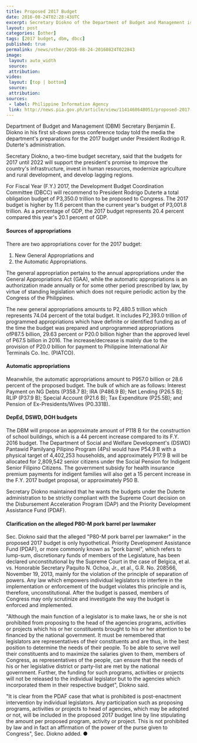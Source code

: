 ```yaml
---
title: Proposed 2017 Budget
date: 2016-08-24T02:28:43UTC
excerpt: Secretary Diokno of the Department of Budget and Management is preparing for the 2017 budget under the administration of President Rodrigo R. Duterte. The Development Budget Coordination Committee will be recommending a 11.6 percent higher budget than the current one to President Duterte for Congress approval.
layout: post
categories: [other]
tags: [2017 budget, dbm, dbcc]
published: true
permalink: /news/other/2016-08-24-20160824T022843
image:
 layout: auto_width
 source: 
 attribution: 
video:
 layout: [top | bottom]
 source: 
 attribution: 
sources:
 - label: Philippine Information Agency
 link: http://news.pia.gov.ph/article/view/1141468648051/proposed-2017-budget-higher-by-11-6-says-dbm
---
```


Department of Budget and Management (DBM) Secretary Benjamin E. Diokno in his first sit-down press conference today told the media the department's preparations for the 2017 budget under President Rodrigo R. Duterte's administration.

Secretary Diokno, a two-time budget secretary, said that the budgets for 2017 until 2022 will support the president's promise to improve the country's infrastructure, invest in human resources, modernize agriculture and rural development, and develop lagging regions.

For Fiscal Year (F.Y.) 2017, the Development Budget Coordination Committee (DBCC) will recommend to President Rodrigo Duterte a total obligation budget of P3,350.0 trillion to be proposed to Congress. The 2017 budget is higher by 11.6 percent than the current year's budget of P3,001.8 trillion. As a percentage of GDP, the 2017 budget represents 20.4 percent compared this year's 20.1 percent of GDP.

#### Sources of appropriations

There are two appropriations cover for the 2017 budget:

1. New General Appropriations and
2. the Automatic Appropriations.

The general appropriation pertains to the annual appropriations under the General Appropriations Act (GAA), while the automatic appropriations is an authorization made annually or for some other period prescribed by law, by virtue of standing legislation which does not require periodic action by the Congress of the Philippines.

The new general appropriations amounts to P2,480.5 trillion which represents 74.04 percent of the total budget. It includes P2,393.0 trillion of programmed appropriations which have definite or identified funding as of the time the budget was prepared and unprogrammed appropriations ofP87.5 billion, 29.63 percent or P20.0 billion higher than the approved level of P67.5 billion in 2016. The increase/decrease is mainly due to the provision of P20.0 billion for payment to Philippine International Air Terminals Co. Inc. (PIATCO).

#### Automatic appropriations

Meanwhile, the automatic appropriations amount to P957.0 billion or 28.6 percent of the proposed budget. The bulk of which are as follows: Interest Payment on NG Debts (P358.7 B); IRA (P486.9 B); Net Lending (P26.5 B); RLIP (P37.9 B); Special Account (P21.6 B); Tax Expenditure (P25.5B); and Pension of Ex-Presidents/Wives (P0.331B).

#### DepEd, DSWD, DOH budgets

The DBM will propose an approximate amount of P118 B for the construction of school buildings, which is a 44 percent increase compared to its F.Y. 2016 budget. The Department of Social and Welfare Development's (DSWD) Pantawid Pamilyang Pilipino Program (4Ps) would have P54.9 B with a physical target of 4,402,253 households, and approximately P17.9 B will be allocated for 2,809,542 senior citizens under the Social Pension for Indigent Senior Filipino Citizens. The government subsidy for health insurance premium payments for indigent families will also get a 15 percent increase in the F.Y. 2017 budget proposal, or approximately P50 B.

Secretary Diokno maintained that he wants the budgets under the Duterte administration to be strictly compliant with the Supreme Court decision on the Disbursement Acceleration Program (DAP) and the Priority Development Assistance Fund (PDAF).

#### Clarification on the alleged P80-M pork barrel per lawmaker

Sec. Diokno said that the alleged "P80-M pork barrel per lawmaker" in the proposed 2017 budget is only hypothetical. Priority Development Assistance Fund (PDAF), or more commonly known as "pork barrel", which refers to lump-sum, discretionary funds of members of the Legislature, has been declared unconstitutional by the Supreme Court in the case of Belgica, et al. vs. Honorable Secretary Paquito N. Ochoa, Jr., et al., G.R. No. 208566, November 19, 2013, mainly for the violation of the principle of separation of powers. Any law which empowers individual legislators to interfere in the implementation or enforcement of the budget violates this principle and is, therefore, unconstitutional. After the budget is passed, members of Congress may only scrutinize and investigate the way the budget is enforced and implemented.

"Although the main function of a legislator is to make laws, he or she is not prohibited from proposing to the head of the agencies programs, activities or projects which his or her constituents brought to his or her attention to be financed by the national government. It must be remembered that legislators are representatives of their constituents and are thus, in the best position to determine the needs of their people. To be able to serve well their constituents and to maximize the salaries given to them, members of Congress, as representatives of the people, can ensure that the needs of his or her legislative district or party-list are met by the national government. Further, the funding for such programs, activities or projects will not be released to the individual legislator but to the agencies which incorporated them in their respective budget", Diokno said.

"It is clear from the PDAF case that what is prohibited is post-enactment intervention by individual legislators. Any participation such as proposing programs, activities or projects to head of agencies, which may be adopted or not, will be included in the proposed 2017 budget line by line stipulating the amount per proposed program, activity or project. This is not prohibited by law and in fact an affirmation of the power of the purse given to Congress", Sec. Diokno added.
&#x25cf;
